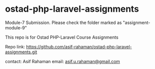 # ostad-php-laravel-assignments

Module-7 Submission. Please check the folder marked as "assignment-module-9"

This repo is for Ostad PHP-Laravel Course Assignments

Repo link: https://github.com/asif-rahaman/ostad-php-laravel-assignments.git

contact:
Asif Rahaman
email: asif.u.rahaman@gmail.com
